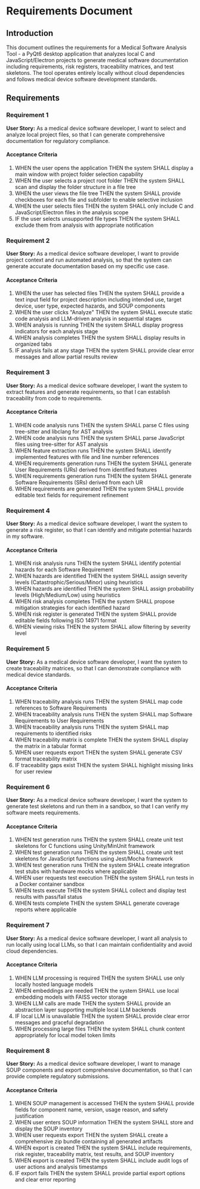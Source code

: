 # Requirements Document

## Introduction

This document outlines the requirements for a Medical Software Analysis Tool - a PyQt6 desktop application that analyzes local C and JavaScript/Electron projects to generate medical software documentation including requirements, risk registers, traceability matrices, and test skeletons. The tool operates entirely locally without cloud dependencies and follows medical device software development standards.

## Requirements

### Requirement 1

**User Story:** As a medical device software developer, I want to select and analyze local project files, so that I can generate comprehensive documentation for regulatory compliance.

#### Acceptance Criteria

1. WHEN the user opens the application THEN the system SHALL display a main window with project folder selection capability
2. WHEN the user selects a project root folder THEN the system SHALL scan and display the folder structure in a file tree
3. WHEN the user views the file tree THEN the system SHALL provide checkboxes for each file and subfolder to enable selective inclusion
4. WHEN the user selects files THEN the system SHALL only include C and JavaScript/Electron files in the analysis scope
5. IF the user selects unsupported file types THEN the system SHALL exclude them from analysis with appropriate notification

### Requirement 2

**User Story:** As a medical device software developer, I want to provide project context and run automated analysis, so that the system can generate accurate documentation based on my specific use case.

#### Acceptance Criteria

1. WHEN the user has selected files THEN the system SHALL provide a text input field for project description including intended use, target device, user type, expected hazards, and SOUP components
2. WHEN the user clicks "Analyze" THEN the system SHALL execute static code analysis and LLM-driven analysis in sequential stages
3. WHEN analysis is running THEN the system SHALL display progress indicators for each analysis stage
4. WHEN analysis completes THEN the system SHALL display results in organized tabs
5. IF analysis fails at any stage THEN the system SHALL provide clear error messages and allow partial results review

### Requirement 3

**User Story:** As a medical device software developer, I want the system to extract features and generate requirements, so that I can establish traceability from code to requirements.

#### Acceptance Criteria

1. WHEN code analysis runs THEN the system SHALL parse C files using tree-sitter and libclang for AST analysis
2. WHEN code analysis runs THEN the system SHALL parse JavaScript files using tree-sitter for AST analysis
3. WHEN feature extraction runs THEN the system SHALL identify implemented features with file and line number references
4. WHEN requirements generation runs THEN the system SHALL generate User Requirements (URs) derived from identified features
5. WHEN requirements generation runs THEN the system SHALL generate Software Requirements (SRs) derived from each UR
6. WHEN requirements are generated THEN the system SHALL provide editable text fields for requirement refinement

### Requirement 4

**User Story:** As a medical device software developer, I want the system to generate a risk register, so that I can identify and mitigate potential hazards in my software.

#### Acceptance Criteria

1. WHEN risk analysis runs THEN the system SHALL identify potential hazards for each Software Requirement
2. WHEN hazards are identified THEN the system SHALL assign severity levels (Catastrophic/Serious/Minor) using heuristics
3. WHEN hazards are identified THEN the system SHALL assign probability levels (High/Medium/Low) using heuristics
4. WHEN risk analysis completes THEN the system SHALL propose mitigation strategies for each identified hazard
5. WHEN risk register is generated THEN the system SHALL provide editable fields following ISO 14971 format
6. WHEN viewing risks THEN the system SHALL allow filtering by severity level

### Requirement 5

**User Story:** As a medical device software developer, I want the system to create traceability matrices, so that I can demonstrate compliance with medical device standards.

#### Acceptance Criteria

1. WHEN traceability analysis runs THEN the system SHALL map code references to Software Requirements
2. WHEN traceability analysis runs THEN the system SHALL map Software Requirements to User Requirements
3. WHEN traceability analysis runs THEN the system SHALL map requirements to identified risks
4. WHEN traceability matrix is complete THEN the system SHALL display the matrix in a tabular format
5. WHEN user requests export THEN the system SHALL generate CSV format traceability matrix
6. IF traceability gaps exist THEN the system SHALL highlight missing links for user review

### Requirement 6

**User Story:** As a medical device software developer, I want the system to generate test skeletons and run them in a sandbox, so that I can verify my software meets requirements.

#### Acceptance Criteria

1. WHEN test generation runs THEN the system SHALL create unit test skeletons for C functions using Unity/MinUnit framework
2. WHEN test generation runs THEN the system SHALL create unit test skeletons for JavaScript functions using Jest/Mocha framework
3. WHEN test generation runs THEN the system SHALL create integration test stubs with hardware mocks where applicable
4. WHEN user requests test execution THEN the system SHALL run tests in a Docker container sandbox
5. WHEN tests execute THEN the system SHALL collect and display test results with pass/fail status
6. WHEN tests complete THEN the system SHALL generate coverage reports where applicable

### Requirement 7

**User Story:** As a medical device software developer, I want all analysis to run locally using local LLMs, so that I can maintain confidentiality and avoid cloud dependencies.

#### Acceptance Criteria

1. WHEN LLM processing is required THEN the system SHALL use only locally hosted language models
2. WHEN embeddings are needed THEN the system SHALL use local embedding models with FAISS vector storage
3. WHEN LLM calls are made THEN the system SHALL provide an abstraction layer supporting multiple local LLM backends
4. IF local LLM is unavailable THEN the system SHALL provide clear error messages and graceful degradation
5. WHEN processing large files THEN the system SHALL chunk content appropriately for local model token limits

### Requirement 8

**User Story:** As a medical device software developer, I want to manage SOUP components and export comprehensive documentation, so that I can provide complete regulatory submissions.

#### Acceptance Criteria

1. WHEN SOUP management is accessed THEN the system SHALL provide fields for component name, version, usage reason, and safety justification
2. WHEN user enters SOUP information THEN the system SHALL store and display the SOUP inventory
3. WHEN user requests export THEN the system SHALL create a comprehensive zip bundle containing all generated artifacts
4. WHEN export is created THEN the system SHALL include requirements, risk register, traceability matrix, test results, and SOUP inventory
5. WHEN export is created THEN the system SHALL include audit logs of user actions and analysis timestamps
6. IF export fails THEN the system SHALL provide partial export options and clear error reporting